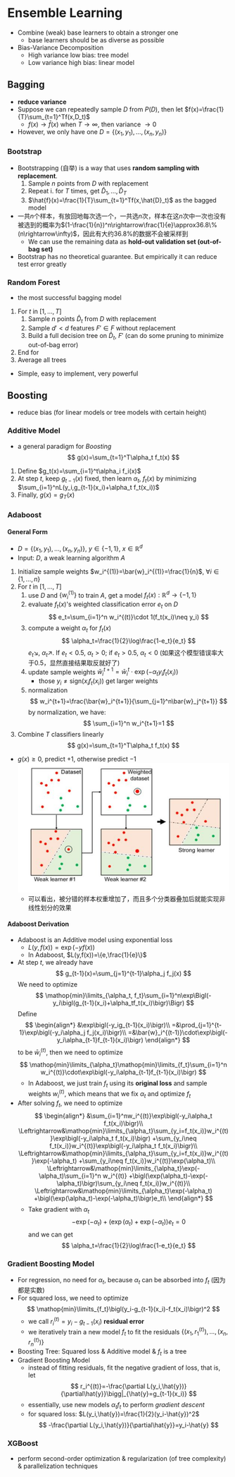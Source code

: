# Ensemble Learning

- Combine (weak) base learners to obtain a stronger one
  - base learners should be as diverse as possible
- Bias-Variance Decomposition
  - High variance low bias: tree model
  - Low variance high bias: linear model

## Bagging

- **reduce variance**
- Suppose we can repeatedly sample $D$ from $P(D)$, then let $f(x)=\frac{1}{T}\sum_{t=1}^Tf(x,D_t)$
  - $f(x)\rightarrow\bar{f}(x)$ when $T\rightarrow\infty$, then variance $\rightarrow 0$
- However, we only have one $D=\{(x_1,y_1),\dots,(x_n,y_n)\}$

### Bootstrap

- Bootstrapping (自举) is a way that uses **random sampling with replacement**.
  1. Sample $n$ points from $D$ with replacement
  2. Repeat i. for $T$ times, get $\hat{D}_1,\dots,\hat{D}_T$
  3. $\hat{f}(x)=\frac{1}{T}\sum_{t=1}^Tf(x,\hat{D}_t)$ as the bagged model
- 一共$n$个样本，有放回地每次选一个，一共选$n$次，样本在这$n$次中一次也没有被选到的概率为$(1-\frac{1}{n})^n\rightarrow\frac{1}{e}\approx36.8\%(n\rightarrow\infty)$，因此有大约36.8%的数据不会被采样到
  - We can use the remaining data as **hold-out validation set (out-of-bag set)**
- Bootstrap has no theoretical guarantee. But empirically it can reduce test error greatly

### Random Forest

- the most successful bagging model

1. For $t$ in $[1,\dots,T]$
   1. Sample $n$ points $\hat{D}_t$ from $D$ with replacement
   2. Sample $d'<d$ features $F'\in F$ without replacement
   3. Build a full decision tree on $\hat{D}_t$, $F'$ (can do some pruning to minimize out-of-bag error)
2. End for
3. Average all trees

- Simple, easy to implement, very powerful

## Boosting

- reduce bias (for linear models or tree models with certain height)

### Additive Model

- a general paradigm for _Boosting_
  $$
    g(x)=\sum_{t=1}^T\alpha_t f_t(x)
  $$

1. Define $g_t(x)=\sum_{i=1}^t\alpha_i f_i(x)$
2. At step $t$, keep $g_{t-1}(x)$ fixed, then learn $\alpha_t$, $f_t(x)$ by minimizing $\sum_{i=1}^nL(y_i,g_{t-1}(x_i)+\alpha_t f_t(x_i))$
3. Finally, $g(x)=g_T(x)$

### Adaboost

#### General Form

- $D=\{(x_1,y_1),\dots,(x_n,y_n)\}$, $y\in\{-1,1\}$, $x\in\mathbb{R}^d$
- Input: $D$, a weak learning algorithm $A$

1. Initialize sample weights $w_i^{(1)}=\bar{w}_i^{(1)}=\frac{1}{n}$, $\forall i\in\{1,\dots,n\}$
2. For $t$ in $[1,\dots,T]$
   1. use $D$ and $\{w_i^{(1)}\}$ to train $A$, get a model $f_t(x): \mathbb{R}^d\rightarrow\{-1,1\}$
   2. evaluate $f_t(x)$'s weighted classification error $e_t$ on $D$
    $$
        e_t=\sum_{i=1}^n w_i^{(t)}\cdot 1(f_t(x_i)\neq y_i)
    $$
   3. compute a weight $\alpha_t$ for $f_t(x)$
    $$
        \alpha_t=\frac{1}{2}\log\frac{1-e_t}{e_t}
    $$
    $e_t\searrow$, $\alpha_t \nearrow$. If $e_t<0.5$, $\alpha_t>0$; if $e_t>0.5$, $\alpha_t<0$ (如果这个模型错误率大于0.5，显然直接结果取反就好了)
   4. update sample weights $\bar{w}_i^{t+1}=\bar{w}_i^t \cdot \exp(-\alpha_t y_i f_t(x_i))$
        - those $y_i \neq \text{sign}(x_if_t(x_i))$ get larger weights
   5. normalization
    $$
        w_i^{t+1}=\frac{\bar{w}_i^{t+1}}{\sum_{j=1}^n\bar{w}_j^{t+1}}
    $$
    by normalization, we have:
    $$
        \sum_{i=1}^n w_i^{t+1}=1
    $$
3. Combine $T$ classifiers linearly
   $$
    g(x)=\sum_{t=1}^T\alpha_t f_t(x)
   $$

- $g(x)\geq0$, predict $+1$, otherwise predict $-1$
  ![img1](img/7-1.jpg)
  - 可以看出，被分错的样本权重增加了，而且多个分类器叠加后就能实现非线性划分的效果

#### Adaboost Derivation

- Adaboost is an Additive model using exponential loss
  - $L(y,f(x))=\exp(-yf(x))$
  - In Adaboost, $L(y,f(x))=\{e,\frac{1}{e}\}$
- At step $t$, we already have
  $$
    g_{t-1}(x)=\sum_{j=1}^{t-1}\alpha_j f_j(x)
  $$
  We need to optimize
  $$
    \mathop{min}\limits_{\alpha_t, f_t}\sum_{i=1}^n\exp\Bigl(-y_i\bigl(g_{t-1}(x_i)+\alpha_tf_t(x_i)\bigr)\Bigr)
  $$
  Define
  $$
    \begin{align*}
        &\exp\bigl(-y_ig_{t-1}(x_i)\bigr)\\
        =&\prod_{j=1}^{t-1}\exp\bigl(-y_i\alpha_j f_j(x_i)\bigr)\\
        =&\bar{w}_i^{(t-1)}\cdot\exp\bigl(-y_i\alpha_{t-1}f_{t-1}(x_i)\bigr)
    \end{align*}
  $$
  to be $\bar{w}_i^{(t)}$, then we need to optimize
  $$
    \mathop{min}\limits_{\alpha_t}\mathop{min}\limits_{f_t}\sum_{i=1}^n w_i^{(t)}\cdot\exp\bigl(-y_i\alpha_{t-1}f_{t-1}(x_i)\bigr)
  $$
  - In Adaboost, we just train $f_t$ using its **original loss** and sample weights $w_i^{(t)}$, which means that we fix $\alpha_t$ and optimize $f_t$
- After solving $f_t$, we need to optimize
  $$
    \begin{align*}
        &\sum_{i=1}^nw_i^{(t)}\exp\bigl(-y_i\alpha_t f_t(x_i)\bigr)\\
        \Leftrightarrow&\mathop{min}\limits_{\alpha_t}\sum_{y_i=f_t(x_i)}w_i^{(t)}\exp\bigl(-y_i\alpha_t f_t(x_i)\bigr)
        +\sum_{y_i\neq f_t(x_i)}w_i^{(t)}\exp\bigl(-y_i\alpha_t f_t(x_i)\bigr)\\
        \Leftrightarrow&\mathop{min}\limits_{\alpha_t}\sum_{y_i=f_t(x_i)}w_i^{(t)}\exp(-\alpha_t)
        +\sum_{y_i\neq f_t(x_i)}w_i^{(t)}\exp(\alpha_t)\\
        \Leftrightarrow&\mathop{min}\limits_{\alpha_t}\exp(-\alpha_t)\sum_{i=1}^n w_i^{(t)}
        +\bigl(\exp(\alpha_t)-\exp(-\alpha_t)\bigr)\sum_{y_i\neq f_t(x_i)}w_i^{(t)}\\
        \Leftrightarrow&\mathop{min}\limits_{\alpha_t}\exp(-\alpha_t)
        +\bigl(\exp(\alpha_t)-\exp(-\alpha_t)\bigr)e_t\\
    \end{align*}
  $$
  - Take gradient with $\alpha_t$
    $$
    -\exp(-\alpha_t)+\bigl(\exp(\alpha_t)+\exp(-\alpha_t)\bigr)e_t=0
    $$
    and we can get
    $$
        \alpha_t=\frac{1}{2}\log\frac{1-e_t}{e_t}
    $$

### Gradient Boosting Model

- For regression, no need for $\alpha_t$, because $\alpha_t$ can be absorbed into $f_t$ (因为都是实数)
- For squared loss, we need to optimize
  $$
    \mathop{min}\limits_{f_t}\bigl(y_i-g_{t-1}(x_i)-f_t(x_i)\bigr)^2
  $$
  - we call $r_i^{(t)}=y_i-g_{t-1}(x_i)$ **residual error**
  - we iteratively train a new model $f_t$ to fit the residuals $\{(x_1,r_1^{(t)}),\dots,(x_n,r_n^{(t)})\}$
- Boosting Tree: Squared loss & Additive model & $f_t$ is a tree
- Gradient Boosting Model
  - instead of fitting residuals, fit the negative gradient of loss, that is, let
    $$
    r_i^{(t)}=-\frac{\partial L(y_i,\hat{y})}{\partial\hat{y}}\bigg|_{\hat{y}=g_{t-1}(x_i)}
    $$
  - essentially, use new models $\alpha_t f_t$ to perform _gradient descent_
  - for squared loss: $L(y_i,\hat{y})=\frac{1}{2}(y_i-\hat{y})^2$
    $$
    -\frac{\partial L(y_i,\hat{y})}{\partial\hat{y}}=y_i-\hat{y}
    $$

### XGBoost

- perform second-order optimization & regularization (of tree complexity) & parallelization techniques
